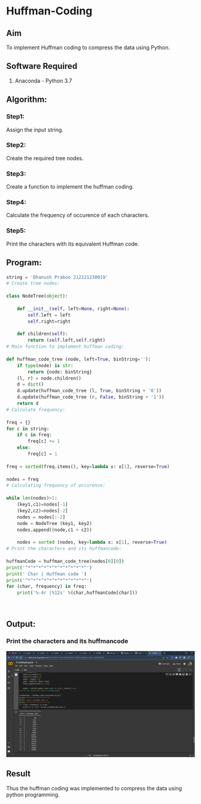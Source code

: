 # Huffman-Coding
## Aim
To implement Huffman coding to compress the data using Python.

## Software Required
1. Anaconda - Python 3.7

## Algorithm:
### Step1:
Assign the input string.




### Step2:
Create the required tree nodes.



### Step3:
Create a function to implement the huffman coding.



### Step4:
Calculate the frequency of occurence of each characters.



### Step5:
Print the characters with its equivalent Huffman code.



 
## Program:

``` Python
string = 'Dhanush Praboo 212221230019'
# Create tree nodes:

class NodeTree(object):
    
    def __init__(self, left=None, right=None): 
        self.left = left
        self.right=right
        
    def children(self):
        return (self.left,self.right)
# Main function to implement huffman coding:

def huffman_code_tree (node, left=True, binString=''):
    if type(node) is str:
        return {node: binString}
    (l, r) = node.children()
    d = dict()
    d.update(huffman_code_tree (l, True, binString + '0'))
    d.update(huffman_code_tree (r, False, binString + '1'))
    return d
# Calculate frequency:

freq = {}
for c in string:
    if c in freq:
        freq[c] += 1
    else:
        freq[c] = 1
        
freq = sorted(freq.items(), key=lambda x: x[1], reverse=True)

nodes = freq
# Calculating frequency of occurence:

while len(nodes)>1:
    (key1,c1)=nodes[-1]
    (key2,c2)=nodes[-2]
    nodes = nodes[:-2]
    node = NodeTree (key1, key2)
    nodes.append((node,c1 + c2))
    
    nodes = sorted (nodes, key=lambda x: x[1], reverse=True)
# Print the characters and its huffmancode:

huffmanCode = huffman_code_tree(nodes[0][0])
print('^*^*^*^*^*^*^*^*^*^*^*^')
print(' Char | Huffman code ') 
print('^*^*^*^*^*^*^*^*^*^*^*^')
for (char, frequency) in freq:
    print('%-4r |%12s' %(char,huffmanCode[char]))




```
## Output:

### Print the characters and its huffmancode
![output](12.png)



## Result
Thus the huffman coding was implemented to compress the data using python programming.
